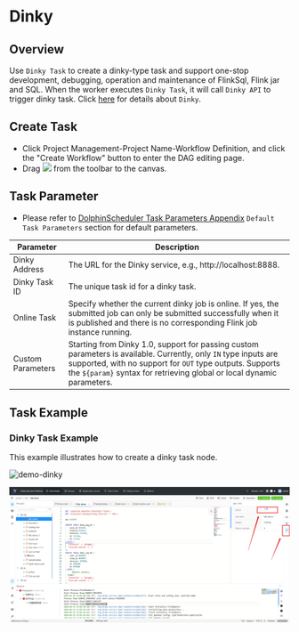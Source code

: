 # Dinky

## Overview

Use `Dinky Task` to create a dinky-type task and support one-stop development, debugging, operation and maintenance of FlinkSql, Flink jar and SQL. When the worker executes `Dinky Task`,
it will call `Dinky API` to trigger dinky task. Click [here](http://www.dlink.top/) for details about `Dinky`.

## Create Task

- Click Project Management-Project Name-Workflow Definition, and click the "Create Workflow" button to enter the DAG editing page.
- Drag <img src="../../../../img/tasks/icons/dinky.png" width="15"/> from the toolbar to the canvas.

## Task Parameter

[//]: # (TODO: use the commented anchor below once our website template supports this syntax)
[//]: # (- Please refer to [DolphinScheduler Task Parameters Appendix]&#40;appendix.md#default-task-parameters&#41; `Default Task Parameters` section for default parameters.)

- Please refer to [DolphinScheduler Task Parameters Appendix](appendix.md) `Default Task Parameters` section for default parameters.

| **Parameter**     | **Description**                                                                                           |
|-------------------|--------------------------------------------------------------------------------------------------------------------------------------------------------------------------------------------------------------------------------------------------|
| Dinky Address     | The URL for the Dinky service, e.g., http://localhost:8888.                                                                                                                                                                                      |
| Dinky Task ID     | The unique task id for a dinky task.                                                                                                                                                                                                             |
| Online Task       | Specify whether the current dinky job is online. If yes, the submitted job can only be submitted successfully when it is published and there is no corresponding Flink job instance running.                                                     |
| Custom Parameters | Starting from Dinky 1.0, support for passing custom parameters is available. Currently, only `IN` type inputs are supported, with no support for `OUT` type outputs. Supports the `${param}` syntax for retrieving global or local dynamic parameters. |

## Task Example

### Dinky Task Example

This example illustrates how to create a dinky task node.

![demo-dinky](../../../../img/tasks/demo/dinky.png)

![demo-get-dinky-task-id](../../../../img/tasks/demo/dinky_task_id.png)

